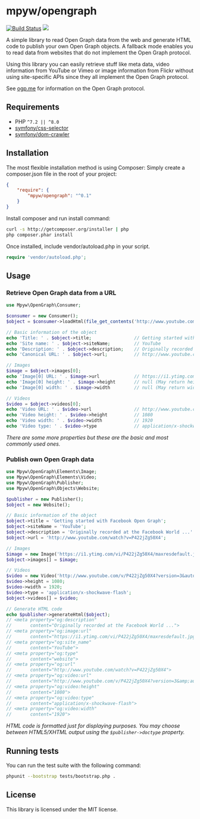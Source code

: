 # mpyw/opengraph

[![Build Status](https://github.com/mpyw/opengraph/actions/workflows/ci.yml/badge.svg)](https://github.com/mpyw/opengraph/actions)
[![](https://scrutinizer-ci.com/g/mpyw/opengraph/badges/coverage.png?b=master)](https://scrutinizer-ci.com/g/mpyw/opengraph/?branch=master)

A simple library to read Open Graph data from the web and generate HTML code to publish your own Open Graph objects. A fallback mode enables you to read data from websites that do not implement the Open Graph protocol.

Using this library you can easily retrieve stuff like meta data, video information from YouTube or Vimeo or image information from Flickr without using site-specific APIs since they all implement the Open Graph protocol.

See [ogp.me](http://ogp.me) for information on the Open Graph protocol.

## Requirements

* PHP `^7.2 || ^8.0`
* [symfony/css-selector](https://github.com/symfony/CssSelector)
* [symfony/dom-crawler](https://github.com/symfony/DomCrawler)

## Installation

The most flexible installation method is using Composer: Simply create a composer.json file in the root of your project:
```json
{
    "require": {
        "mpyw/opengraph": "^0.1"
    }
}
```

Install composer and run install command:
```bash
curl -s http://getcomposer.org/installer | php
php composer.phar install
``` 

Once installed, include vendor/autoload.php in your script.

```php
require 'vendor/autoload.php';
```

## Usage

### Retrieve Open Graph data from a URL

```php
use Mpyw\OpenGraph\Consumer;

$consumer = new Consumer();
$object = $consumer->loadHtml(file_get_contents('http://www.youtube.com/watch?v=P422jZg50X4'));

// Basic information of the object
echo 'Title: ' . $object->title;                // Getting started with Facebook Open Graph
echo 'Site name: ' . $object->siteName;         // YouTube
echo 'Description: ' . $object->description;    // Originally recorded at the Facebook World ...
echo 'Canonical URL: ' . $object->url;          // http://www.youtube.com/watch?v=P422jZg50X4

// Images
$image = $object->images[0];
echo 'Image[0] URL: ' . $image->url             // https://i1.ytimg.com/vi/P422jZg50X4/maxresdefault.jpg
echo 'Image[0] height: ' . $image->height       // null (May return height in pixels on other pages)
echo 'Image[0] width: ' . $image->width         // null (May return width in pixels on other pages)

// Videos
$video = $object->videos[0];
echo 'Video URL: ' . $video->url                // http://www.youtube.com/v/P422jZg50X4?version=3&autohide=1
echo 'Video height: ' . $video->height          // 1080
echo 'Video width: ' . $video->width            // 1920
echo 'Video type: ' . $video->type              // application/x-shockwave-flash
```

_There are some more properties but these are the basic and most commonly used ones._

### Publish own Open Graph data

```php
use Mpyw\OpenGraph\Elements\Image;
use Mpyw\OpenGraph\Elements\Video;
use Mpyw\OpenGraph\Publisher;
use Mpyw\OpenGraph\Objects\Website;

$publisher = new Publisher();
$object = new Website();

// Basic information of the object
$object->title = 'Getting started with Facebook Open Graph';
$object->siteName = 'YouTube';
$object->description = 'Originally recorded at the Facebook World ...'
$object->url = 'http://www.youtube.com/watch?v=P422jZg50X4';

// Images
$image = new Image('https://i1.ytimg.com/vi/P422jZg50X4/maxresdefault.jpg');
$object->images[] = $image;

// Videos
$video = new Video('http://www.youtube.com/v/P422jZg50X4?version=3&autohide=1');
$video->height = 1080;
$video->width = 1920;
$video->type = 'application/x-shockwave-flash';
$object->videos[] = $video;

// Generate HTML code
echo $publisher->generateHtml($object);
// <meta property="og:description"
//       content="Originally recorded at the Facebook World ...">
// <meta property="og:image:url"
//       content="https://i1.ytimg.com/vi/P422jZg50X4/maxresdefault.jpg">
// <meta property="og:site_name"
//       content="YouTube">
// <meta property="og:type"
//       content="website">
// <meta property="og:url"
//       content="http://www.youtube.com/watch?v=P422jZg50X4">
// <meta property="og:video:url"
//       content="http://www.youtube.com/v/P422jZg50X4?version=3&amp;autohide=1">
// <meta property="og:video:height"
//       content="1080">
// <meta property="og:video:type"
//       content="application/x-shockwave-flash">
// <meta property="og:video:width"
//       content="1920">
```

_HTML code is formatted just for displaying purposes. You may choose between HTML5/XHTML output using the ```$publisher->doctype``` property._

## Running tests

You can run the test suite with the following command:

``` bash
phpunit --bootstrap tests/bootstrap.php .
``` 

## License

This library is licensed under the MIT license.
